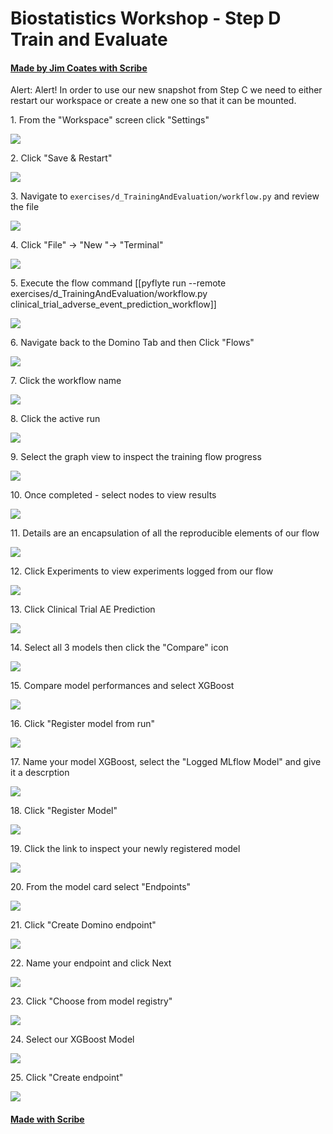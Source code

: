 # Biostatistics Workshop - Step D Train and Evaluate
#### [Made by Jim Coates with Scribe](https://scribehow.com/shared/Biostatistics_Workshop_-_Step_D_Train_and_Evaluate__g0rnnR8ASCa06azGdAshrQ)


Alert: Alert! In order to use our new snapshot from Step C we need to either restart our workspace or create a new one so that it can be mounted.


1\. From the "Workspace" screen click "Settings"

![](https://ajeuwbhvhr.cloudimg.io/https://colony-recorder.s3.amazonaws.com/files/2025-08-23/8ab0e20c-6600-45b2-b471-b3c25fd06ab6/ascreenshot.jpeg?tl_px=63,0&br_px=1440,769&force_format=jpeg&q=100&width=1120.0&wat=1&wat_opacity=0.7&wat_gravity=northwest&wat_url=https://colony-recorder.s3.us-west-1.amazonaws.com/images/watermarks/FB923C_standard.png&wat_pad=762,235)


2\. Click "Save & Restart"

![](https://ajeuwbhvhr.cloudimg.io/https://colony-recorder.s3.amazonaws.com/files/2025-08-23/b3bb2c1b-a730-41b8-8360-4bcf83545650/ascreenshot.jpeg?tl_px=63,128&br_px=1440,898&force_format=jpeg&q=100&width=1120.0&wat=1&wat_opacity=0.7&wat_gravity=northwest&wat_url=https://colony-recorder.s3.us-west-1.amazonaws.com/images/watermarks/FB923C_standard.png&wat_pad=725,546)


3\. Navigate to `exercises/d_TrainingAndEvaluation/workflow.py` and review the file

![](https://ajeuwbhvhr.cloudimg.io/https://colony-recorder.s3.amazonaws.com/files/2025-08-23/1c38cd53-b3ab-4282-bbd6-8708125e3b70/ascreenshot.jpeg?tl_px=0,128&br_px=1376,898&force_format=jpeg&q=100&width=1120.0&wat=1&wat_opacity=0.7&wat_gravity=northwest&wat_url=https://colony-recorder.s3.us-west-1.amazonaws.com/images/watermarks/FB923C_standard.png&wat_pad=443,370)


4\. Click "File" -&gt; "New "-&gt; "Terminal"

![](https://ajeuwbhvhr.cloudimg.io/https://colony-recorder.s3.amazonaws.com/files/2025-08-23/406dba0c-8a1c-46fa-b641-ba3c341bbfca/ascreenshot.jpeg?tl_px=0,0&br_px=1376,769&force_format=jpeg&q=100&width=1120.0&wat=1&wat_opacity=0.7&wat_gravity=northwest&wat_url=https://colony-recorder.s3.us-west-1.amazonaws.com/images/watermarks/FB923C_standard.png&wat_pad=427,169)


5\. Execute the flow command [[pyflyte run --remote exercises/d_TrainingAndEvaluation/workflow.py clinical_trial_adverse_event_prediction_workflow]]

![](https://ajeuwbhvhr.cloudimg.io/https://colony-recorder.s3.amazonaws.com/files/2025-08-23/82ad8df0-f22f-45b1-a584-83d21b4eaed7/ascreenshot.jpeg?tl_px=0,0&br_px=1440,804&force_format=jpeg&q=100&width=1120.0)


6\. Navigate back to the Domino Tab and then Click "Flows"

![](https://ajeuwbhvhr.cloudimg.io/https://colony-recorder.s3.amazonaws.com/files/2025-08-23/153bfb03-e6bf-4427-9b76-9ee51a3956cf/user_cropped_screenshot.webp?tl_px=0,0&br_px=1376,769&force_format=jpeg&q=100&width=1120.0&wat=1&wat_opacity=0.7&wat_gravity=northwest&wat_url=https://colony-recorder.s3.us-west-1.amazonaws.com/images/watermarks/FB923C_standard.png&wat_pad=93,-11)


7\. Click the workflow name

![](https://ajeuwbhvhr.cloudimg.io/https://colony-recorder.s3.amazonaws.com/files/2025-08-23/ca8c25f8-f67c-4868-a095-06eb9eae114e/user_cropped_screenshot.webp?tl_px=0,0&br_px=2874,1450&force_format=jpeg&q=100&width=1120.0&wat=1&wat_opacity=0.7&wat_gravity=northwest&wat_url=https://colony-recorder.s3.us-west-1.amazonaws.com/images/watermarks/FB923C_standard.png&wat_pad=313,155)


8\. Click the active run

![](https://ajeuwbhvhr.cloudimg.io/https://colony-recorder.s3.amazonaws.com/files/2025-08-23/ecb976aa-d750-4ee0-9f67-35029eba5855/user_cropped_screenshot.webp?tl_px=0,0&br_px=2870,1464&force_format=jpeg&q=100&width=1120.0&wat=1&wat_opacity=0.7&wat_gravity=northwest&wat_url=https://colony-recorder.s3.us-west-1.amazonaws.com/images/watermarks/FB923C_standard.png&wat_pad=209,217)


9\. Select the graph view to inspect the training flow progress

![](https://ajeuwbhvhr.cloudimg.io/https://colony-recorder.s3.amazonaws.com/files/2025-08-23/cb0c3757-02d7-4be6-9378-d1bbfed0ae14/ascreenshot.jpeg?tl_px=0,0&br_px=1376,769&force_format=jpeg&q=100&width=1120.0&wat=1&wat_opacity=0.7&wat_gravity=northwest&wat_url=https://colony-recorder.s3.us-west-1.amazonaws.com/images/watermarks/FB923C_standard.png&wat_pad=255,207)


10\. Once completed - select nodes to view results

![](https://ajeuwbhvhr.cloudimg.io/https://colony-recorder.s3.amazonaws.com/files/2025-08-23/b35d4d09-67d4-422a-82af-5410f35acf63/ascreenshot.jpeg?tl_px=39,104&br_px=1416,873&force_format=jpeg&q=100&width=1120.0&wat=1&wat_opacity=0.7&wat_gravity=northwest&wat_url=https://colony-recorder.s3.us-west-1.amazonaws.com/images/watermarks/FB923C_standard.png&wat_pad=524,277)


11\. Details are an encapsulation of all the reproducible elements of our flow

![](https://ajeuwbhvhr.cloudimg.io/https://colony-recorder.s3.amazonaws.com/files/2025-08-23/0e48f38a-f613-4a83-8b57-9541fe48ce59/screenshot.webp?tl_px=0,0&br_px=2846,1462&force_format=jpeg&q=100&width=1120.0)


12\. Click Experiments to view experiments logged from our flow

![](https://ajeuwbhvhr.cloudimg.io/https://colony-recorder.s3.amazonaws.com/files/2025-08-23/274d8a34-07ff-455c-ba15-d411be230ffe/user_cropped_screenshot.webp?tl_px=0,0&br_px=2846,1462&force_format=jpeg&q=100&width=1120.0&wat=1&wat_opacity=0.7&wat_gravity=northwest&wat_url=https://colony-recorder.s3.us-west-1.amazonaws.com/images/watermarks/FB923C_standard.png&wat_pad=17,297)


13\. Click Clinical Trial AE Prediction

![](https://ajeuwbhvhr.cloudimg.io/https://colony-recorder.s3.amazonaws.com/files/2025-08-23/0fae35ce-331b-42ec-a141-d1da1e8e54a3/ascreenshot.jpeg?tl_px=0,0&br_px=1376,769&force_format=jpeg&q=100&width=1120.0&wat=1&wat_opacity=0.7&wat_gravity=northwest&wat_url=https://colony-recorder.s3.us-west-1.amazonaws.com/images/watermarks/FB923C_standard.png&wat_pad=326,229)


14\. Select all 3 models then click the "Compare" icon

![](https://ajeuwbhvhr.cloudimg.io/https://colony-recorder.s3.amazonaws.com/files/2025-08-23/09474bce-da3a-4fd1-ab9c-6074e46f2a9b/user_cropped_screenshot.webp?tl_px=0,0&br_px=2786,1354&force_format=jpeg&q=100&width=1120.0&wat=1&wat_opacity=0.7&wat_gravity=northwest&wat_url=https://colony-recorder.s3.us-west-1.amazonaws.com/images/watermarks/FB923C_standard.png&wat_pad=216,266)


15\. Compare model performances and select XGBoost

![](https://ajeuwbhvhr.cloudimg.io/https://colony-recorder.s3.amazonaws.com/files/2025-08-23/c708c3c1-5e26-45a0-8cb1-25bdfe4a626c/user_cropped_screenshot.webp?tl_px=0,0&br_px=2828,1424&force_format=jpeg&q=100&width=1120.0&wat=1&wat_opacity=0.7&wat_gravity=northwest&wat_url=https://colony-recorder.s3.us-west-1.amazonaws.com/images/watermarks/FB923C_standard.png&wat_pad=302,383)


16\. Click "Register model from run"

![](https://ajeuwbhvhr.cloudimg.io/https://colony-recorder.s3.amazonaws.com/files/2025-08-23/843290e1-969c-471a-9acc-6d339c8e2528/ascreenshot.jpeg?tl_px=63,0&br_px=1440,769&force_format=jpeg&q=100&width=1120.0&wat=1&wat_opacity=0.7&wat_gravity=northwest&wat_url=https://colony-recorder.s3.us-west-1.amazonaws.com/images/watermarks/FB923C_standard.png&wat_pad=910,138)


17\. Name your model XGBoost, select the "Logged MLflow Model" and give it a descrption

![](https://ajeuwbhvhr.cloudimg.io/https://colony-recorder.s3.amazonaws.com/files/2025-08-23/27a10477-3f61-4a0a-a156-7e79c0349ce7/ascreenshot.jpeg?tl_px=0,128&br_px=1376,898&force_format=jpeg&q=100&width=1120.0&wat=1&wat_opacity=0.7&wat_gravity=northwest&wat_url=https://colony-recorder.s3.us-west-1.amazonaws.com/images/watermarks/FB923C_standard.png&wat_pad=421,289)


18\. Click "Register Model"

![](https://ajeuwbhvhr.cloudimg.io/https://colony-recorder.s3.amazonaws.com/files/2025-08-23/847f4004-4f2e-4e8c-a6f6-b0e55f7899e6/ascreenshot.jpeg?tl_px=63,128&br_px=1440,898&force_format=jpeg&q=100&width=1120.0&wat=1&wat_opacity=0.7&wat_gravity=northwest&wat_url=https://colony-recorder.s3.us-west-1.amazonaws.com/images/watermarks/FB923C_standard.png&wat_pad=615,546)


19\. Click the link to inspect your newly registered model

![](https://ajeuwbhvhr.cloudimg.io/https://colony-recorder.s3.amazonaws.com/files/2025-08-23/27e4120b-57a3-4e0c-92ac-03d4338e56cb/ascreenshot.jpeg?tl_px=0,128&br_px=1376,898&force_format=jpeg&q=100&width=1120.0&wat=1&wat_opacity=0.7&wat_gravity=northwest&wat_url=https://colony-recorder.s3.us-west-1.amazonaws.com/images/watermarks/FB923C_standard.png&wat_pad=335,281)


20\. From the model card select "Endpoints"

![](https://ajeuwbhvhr.cloudimg.io/https://colony-recorder.s3.amazonaws.com/files/2025-08-23/6c267a6f-6a34-4801-bcf0-e4c94846f8a9/user_cropped_screenshot.webp?tl_px=0,0&br_px=2765,1452&force_format=jpeg&q=100&width=1120.0&wat=1&wat_opacity=0.7&wat_gravity=northwest&wat_url=https://colony-recorder.s3.us-west-1.amazonaws.com/images/watermarks/FB923C_standard.png&wat_pad=274,102)


21\. Click "Create Domino endpoint"

![](https://ajeuwbhvhr.cloudimg.io/https://colony-recorder.s3.amazonaws.com/files/2025-08-23/56e4e6ac-588a-45a0-abda-fb4eaf54ba86/ascreenshot.jpeg?tl_px=63,128&br_px=1440,898&force_format=jpeg&q=100&width=1120.0&wat=1&wat_opacity=0.7&wat_gravity=northwest&wat_url=https://colony-recorder.s3.us-west-1.amazonaws.com/images/watermarks/FB923C_standard.png&wat_pad=554,302)


22\. Name your endpoint and click Next

![](https://ajeuwbhvhr.cloudimg.io/https://colony-recorder.s3.amazonaws.com/files/2025-08-23/dcb451b2-872b-4acd-900e-4836ed082a19/ascreenshot.jpeg?tl_px=0,4&br_px=1376,773&force_format=jpeg&q=100&width=1120.0&wat=1&wat_opacity=0.7&wat_gravity=northwest&wat_url=https://colony-recorder.s3.us-west-1.amazonaws.com/images/watermarks/FB923C_standard.png&wat_pad=164,276)


23\. Click "Choose from model registry"

![](https://ajeuwbhvhr.cloudimg.io/https://colony-recorder.s3.amazonaws.com/files/2025-08-23/849eace7-bb58-4524-b7a9-c5d6e1e81881/ascreenshot.jpeg?tl_px=0,12&br_px=1376,781&force_format=jpeg&q=100&width=1120.0&wat=1&wat_opacity=0.7&wat_gravity=northwest&wat_url=https://colony-recorder.s3.us-west-1.amazonaws.com/images/watermarks/FB923C_standard.png&wat_pad=29,276)


24\. Select our XGBoost Model

![](https://ajeuwbhvhr.cloudimg.io/https://colony-recorder.s3.amazonaws.com/files/2025-08-23/f2cbe604-8ee4-4ba3-8bea-a148fad07fc4/ascreenshot.jpeg?tl_px=0,128&br_px=1376,898&force_format=jpeg&q=100&width=1120.0&wat=1&wat_opacity=0.7&wat_gravity=northwest&wat_url=https://colony-recorder.s3.us-west-1.amazonaws.com/images/watermarks/FB923C_standard.png&wat_pad=197,298)


25\. Click "Create endpoint"

![](https://ajeuwbhvhr.cloudimg.io/https://colony-recorder.s3.amazonaws.com/files/2025-08-23/a82da585-3241-4033-bc30-996e9f5e7095/ascreenshot.jpeg?tl_px=63,128&br_px=1440,898&force_format=jpeg&q=100&width=1120.0&wat=1&wat_opacity=0.7&wat_gravity=northwest&wat_url=https://colony-recorder.s3.us-west-1.amazonaws.com/images/watermarks/FB923C_standard.png&wat_pad=594,559)
#### [Made with Scribe](https://scribehow.com/shared/Biostatistics_Workshop_-_Step_D_Train_and_Evaluate__g0rnnR8ASCa06azGdAshrQ)


